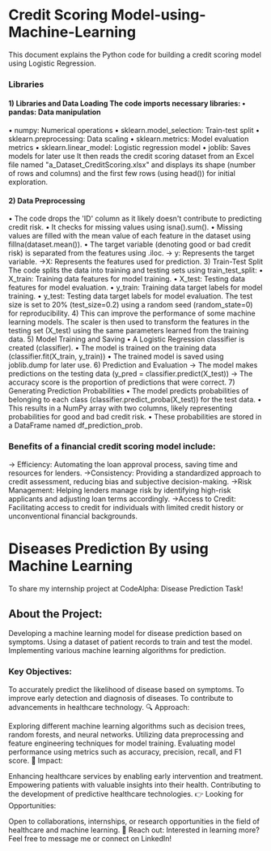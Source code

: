 # Credit Scoring Model-using-Machine-Learning
This document explains the Python code for building a credit scoring model using Logistic Regression. 
### Libraries
#### 1) Libraries and Data Loading The code imports necessary libraries: • pandas: Data manipulation 
• numpy: Numerical operations 
• sklearn.model_selection: Train-test split 
• sklearn.preprocessing: Data scaling • sklearn.metrics: Model evaluation metrics 
• sklearn.linear_model: Logistic regression model
• joblib: Saves models for later use It then reads the credit scoring dataset from an Excel file named "a_Dataset_CreditScoring.xlsx" and displays its shape (number of rows and columns) and the first few rows (using head()) for initial exploration.
#### 2) Data Preprocessing
• The code drops the 'ID' column as it likely doesn't contribute to predicting credit risk.
• It checks for missing values using isna().sum(). 
• Missing values are filled with the mean value of each feature in the dataset using fillna(dataset.mean()).
• The target variable (denoting good or bad credit risk) is separated from the features using .iloc.
-> y: Represents the target variable.
->X: Represents the features used for prediction.
3) Train-Test Split The code splits the data into training and testing sets using train_test_split: 
• X_train: Training data features for model training. 
• X_test: Testing data features for model evaluation.
• y_train: Training data target labels for model training. 
• y_test: Testing data target labels for model evaluation. The test size is set to 20% (test_size=0.2) using a random seed (random_state=0) for reproducibility.
4) This can improve the performance of some machine learning models. The scaler is then used to transform the features in the testing set (X_test) using the same parameters learned from the training data.
5) Model Training and Saving • A Logistic Regression classifier is created (classifier). 
• The model is trained on the training data (classifier.fit(X_train, y_train))
• The trained model is saved using joblib.dump for later use.
6) Prediction and Evaluation
-> The model makes predictions on the testing data (y_pred = classifier.predict(X_test)) 
-> The accuracy score is the proportion of predictions that were correct.
7) Generating Prediction Probabilities • The model predicts probabilities of belonging to each class (classifier.predict_proba(X_test)) for the test data. 
• This results in a NumPy array with two columns, likely representing probabilities for good and bad credit risk. 
• These probabilities are stored in a DataFrame named df_prediction_prob.
### Benefits of a financial credit scoring model include:
-> Efficiency: Automating the loan approval process, saving time and resources for lenders.
->Consistency: Providing a standardized approach to credit assessment, reducing bias and subjective decision-making.
->Risk Management: Helping lenders manage risk by identifying high-risk applicants and adjusting loan terms accordingly.
->Access to Credit: Facilitating access to credit for individuals with limited credit history or unconventional financial backgrounds.

# Diseases Prediction By using Machine Learning
 To share my internship project at CodeAlpha: Disease Prediction Task!

##  About the Project:

Developing a machine learning model for disease prediction based on symptoms.
Using a dataset of patient records to train and test the model.
Implementing various machine learning algorithms for prediction.
### Key Objectives:

To accurately predict the likelihood of disease based on symptoms.
To improve early detection and diagnosis of diseases.
To contribute to advancements in healthcare technology.
🔍 Approach:

Exploring different machine learning algorithms such as decision trees, random forests, and neural networks.
Utilizing data preprocessing and feature engineering techniques for model training.
Evaluating model performance using metrics such as accuracy, precision, recall, and F1 score.
🚀 Impact:

Enhancing healthcare services by enabling early intervention and treatment.
Empowering patients with valuable insights into their health.
Contributing to the development of predictive healthcare technologies.
👉 Looking for Opportunities:

Open to collaborations, internships, or research opportunities in the field of healthcare and machine learning.
📩 Reach out: Interested in learning more? Feel free to message me or connect on LinkedIn!
